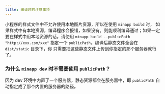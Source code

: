 ```yaml
---
title: 编译时的注意事项
---
```


小程序的样式文件中不允许使用本地图片资源，所以在使用 `minapp build` 时，
如果样式中有本地资源，编译程序会报错，如果没有，则能顺利编译通过；如果一定
要在样式中用本地资源的话，请使用 `minapp build --publicPath "http://xxx.com/xxx"`
指定一个 `publicPath`，编译后静态文件全会在 `dist/static` 目录下，你
只需要把这些静态文件上传到你指定的那个服务器就行了。

### 为什么 `minapp dev` 时不需要使用 `publicPath`？

因为 dev 环境中内置了一个服务器，静态资源都会在服务器中，即 `publicPath` 自动指定成了那个内置的服务器的路径。
